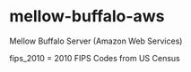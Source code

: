 # mellow-buffalo-aws
Mellow Buffalo Server (Amazon Web Services)

fips_2010 = 2010 FIPS Codes from US Census 
